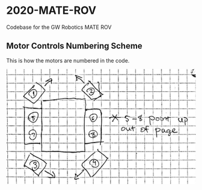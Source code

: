 # 2020-MATE-ROV
Codebase for the GW Robotics MATE ROV

## Motor Controls Numbering Scheme

This is how the motors are numbered in the code.

![](motor_diagram.jpg)
